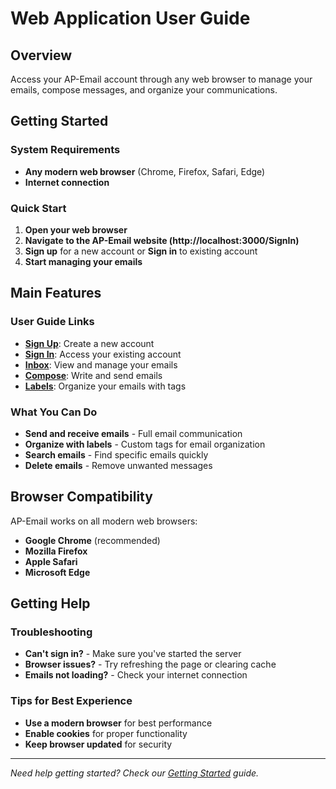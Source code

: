 # Web Application User Guide

## Overview

Access your AP-Email account through any web browser to manage your emails, compose messages, and organize your communications.

## Getting Started

### System Requirements
- **Any modern web browser** (Chrome, Firefox, Safari, Edge)
- **Internet connection**

### Quick Start
1. **Open your web browser**
2. **Navigate to the AP-Email website (http://localhost:3000/SignIn)**
3. **Sign up** for a new account or **Sign in** to existing account
4. **Start managing your emails**

## Main Features

### User Guide Links
- **[Sign Up](Sign_Up.md)**: Create a new account
- **[Sign In](Sign_In.md)**: Access your existing account
- **[Inbox](Inbox.md)**: View and manage your emails
- **[Compose](Compose_Email.md)**: Write and send emails
- **[Labels](Labels.md)**: Organize your emails with tags

### What You Can Do
- **Send and receive emails** - Full email communication
- **Organize with labels** - Custom tags for email organization
- **Search emails** - Find specific emails quickly
- **Delete emails** - Remove unwanted messages

## Browser Compatibility

AP-Email works on all modern web browsers:
- **Google Chrome** (recommended)
- **Mozilla Firefox**
- **Apple Safari**
- **Microsoft Edge**

## Getting Help

### Troubleshooting
- **Can't sign in?** - Make sure you've started the server
- **Browser issues?** - Try refreshing the page or clearing cache
- **Emails not loading?** - Check your internet connection

### Tips for Best Experience
- **Use a modern browser** for best performance
- **Enable cookies** for proper functionality
- **Keep browser updated** for security

---

*Need help getting started? Check our [Getting Started](../Getting_Started/README.md) guide.*
